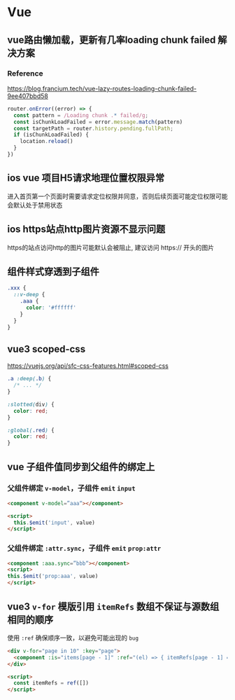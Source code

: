 # Vue

## vue路由懒加载，更新有几率loading chunk failed 解决方案

### Reference 
https://blog.francium.tech/vue-lazy-routes-loading-chunk-failed-9ee407bbd58

```js
router.onError((error) => {
  const pattern = /Loading chunk .* failed/g;
  const isChunkLoadFailed = error.message.match(pattern)
  const targetPath = router.history.pending.fullPath;
  if (isChunkLoadFailed) {
    location.reload()
  }
})
```

## ios vue 项目H5请求地理位置权限异常
进入首页第一个页面时需要请求定位权限并同意，否则后续页面可能定位权限可能会默认处于禁用状态

## ios https站点http图片资源不显示问题
https的站点访问http的图片可能默认会被阻止, 建议访问 https:// 开头的图片

## 组件样式穿透到子组件
```scss
.xxx {
  ::v-deep {
    .aaa {
      color: '#ffffff'
    }
  }
}
```

## vue3 scoped-css

https://vuejs.org/api/sfc-css-features.html#scoped-css

```scss
.a :deep(.b) {
  /* ... */
}

:slotted(div) {
  color: red;
}

:global(.red) {
  color: red;
}
```

## vue 子组件值同步到父组件的绑定上

### 父组件绑定 `v-model`，子组件 `emit` `input`

```html
<component v-model=”aaa“></component>

<script>
  this.$emit('input', value)
</script>
```
### 父组件绑定 `:attr.sync`，子组件 `emit` `prop:attr`
```html
<component :aaa.sync=”bbb“></component>
<script>
this.$emit('prop:aaa', value)
</script>
```

## vue3 `v-for` 模版引用 `itemRefs` 数组不保证与源数组相同的顺序 

使用 `:ref` 确保顺序一致，以避免可能出现的 `bug`
```html
<div v-for="page in 10" :key="page">
  <component :is="items[page - 1]" :ref="(el) => { itemRefs[page - 1] = el }" />
</div>

<script>
  const itemRefs = ref([])
</script>
```







